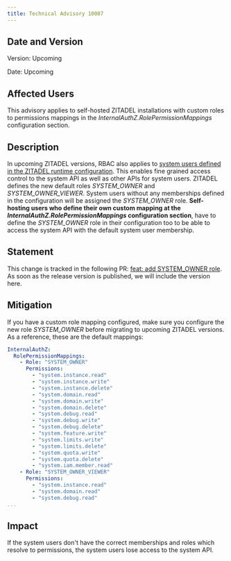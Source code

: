 ```yaml
---
title: Technical Advisory 10007
---
```


## Date and Version

Version: Upcoming

Date: Upcoming

## Affected Users

This advisory applies to self-hosted ZITADEL installations with custom roles to permissions mappings in the *InternalAuthZ.RolePermissionMappings* configuration section.

## Description

In upcoming ZITADEL versions, RBAC also applies to [system users defined in the ZITADEL runtime configuration](/docs/guides/integrate/zitadel-apis/access-zitadel-system-api#runtime-configuration).
This enables fine grained access control to the system API as well as other APIs for system users.
ZITADEL defines the new default roles *SYSTEM_OWNER* and *SYSTEM_OWNER_VIEWER*.
System users without any memberships defined in the configuration will be assigned the *SYSTEM_OWNER* role.
**Self-hosting users who define their own custom mapping at the *InternalAuthZ.RolePermissionMappings* configuration section**, have to define the *SYSTEM_OWNER* role in their configuration too to be able to access the system API with the default system user membership.

## Statement

This change is tracked in the following PR: [feat: add SYSTEM_OWNER role](https://github.com/Tualua/zitadel-ldapfix/pull/6765).
As soon as the release version is published, we will include the version here.

## Mitigation

If you have a custom role mapping configured, make sure you configure the new role *SYSTEM_OWNER* before migrating to upcoming ZITADEL versions.
As a reference, these are the default mappings:

```yaml
InternalAuthZ:
  RolePermissionMappings:
    - Role: "SYSTEM_OWNER"
      Permissions:
        - "system.instance.read"
        - "system.instance.write"
        - "system.instance.delete"
        - "system.domain.read"
        - "system.domain.write"
        - "system.domain.delete"
        - "system.debug.read"
        - "system.debug.write"
        - "system.debug.delete"
        - "system.feature.write"
        - "system.limits.write"
        - "system.limits.delete"
        - "system.quota.write"
        - "system.quota.delete"
        - "system.iam.member.read"
    - Role: "SYSTEM_OWNER_VIEWER"
      Permissions:
        - "system.instance.read"
        - "system.domain.read"
        - "system.debug.read"
...
```

## Impact

If the system users don't have the correct memberships and roles which resolve to permissions, the system users lose access to the system API. 
